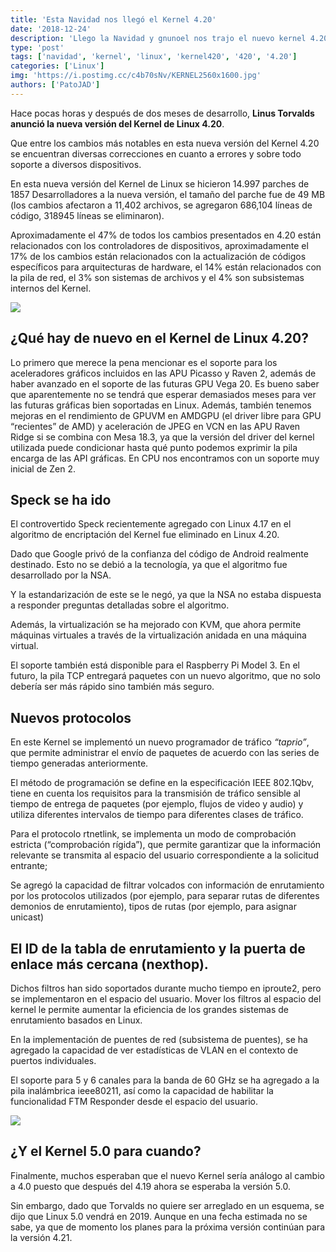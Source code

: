```yaml
---
title: 'Esta Navidad nos llegó el Kernel 4.20'
date: '2018-12-24'
description: 'Llego la Navidad y gnunoel nos trajo el nuevo kernel 4.20'
type: 'post'
tags: ['navidad', 'kernel', 'linux', 'kernel420', '420', '4.20']
categories: ['Linux']
img: 'https://i.postimg.cc/c4b70sNv/KERNEL2560x1600.jpg'
authors: ['PatoJAD']
---
```


Hace pocas horas y después de dos meses de desarrollo, **Linus Torvalds anunció la nueva versión del Kernel de Linux 4.20**.

Que entre los cambios más notables en esta nueva versión del Kernel 4.20 se encuentran diversas correcciones en cuanto a errores y sobre todo soporte a diversos dispositivos.

En esta nueva versión del Kernel de Linux se hicieron 14.997 parches de 1857 Desarrolladores a la nueva versión, el tamaño del parche fue de 49 MB (los cambios afectaron a 11,402 archivos, se agregaron 686,104 líneas de código, 318945 líneas se eliminaron).

Aproximadamente el 47% de todos los cambios presentados en 4.20 están relacionados con los controladores de dispositivos, aproximadamente el 17% de los cambios están relacionados con la actualización de códigos específicos para arquitecturas de hardware, el 14% están relacionados con la pila de red, el 3% son sistemas de archivos y el 4% son subsistemas internos del Kernel.

![](https://i.postimg.cc/zB7WMNjX/Linux-kernel-4-20-released.jpg)

## ¿Qué hay de nuevo en el Kernel de Linux 4.20?

Lo primero que merece la pena mencionar es el soporte para los aceleradores gráficos incluidos en las APU Picasso y Raven 2, además de haber avanzado en el soporte de las futuras GPU Vega 20. Es bueno saber que aparentemente no se tendrá que esperar demasiados meses para ver las futuras gráficas bien soportadas en Linux. Además, también tenemos mejoras en el rendimiento de GPUVM en AMDGPU (el driver libre para GPU “recientes” de AMD) y aceleración de JPEG en VCN en las APU Raven Ridge si se combina con Mesa 18.3, ya que la versión del driver del kernel utilizada puede condicionar hasta qué punto podemos exprimir la pila encarga de las API gráficas. En CPU nos encontramos con un soporte muy inicial de Zen 2.

## Speck se ha ido

El controvertido Speck recientemente agregado con Linux 4.17 en el algoritmo de encriptación del Kernel fue eliminado en Linux 4.20.

Dado que Google privó de la confianza del código de Android realmente destinado. Esto no se debió a la tecnología, ya que el algoritmo fue desarrollado por la NSA.

Y la estandarización de este se le negó, ya que la NSA no estaba dispuesta a responder preguntas detalladas sobre el algoritmo.

Además, la virtualización se ha mejorado con KVM, que ahora permite máquinas virtuales a través de la virtualización anidada en una máquina virtual.

El soporte también está disponible para el Raspberry Pi Model 3. En el futuro, la pila TCP entregará paquetes con un nuevo algoritmo, que no solo debería ser más rápido sino también más seguro.

## Nuevos protocolos

En este Kernel se implementó un nuevo programador de tráfico _“taprio”_, que permite administrar el envío de paquetes de acuerdo con las series de tiempo generadas anteriormente.

El método de programación se define en la especificación IEEE 802.1Qbv, tiene en cuenta los requisitos para la transmisión de tráfico sensible al tiempo de entrega de paquetes (por ejemplo, flujos de video y audio) y utiliza diferentes intervalos de tiempo para diferentes clases de tráfico.

Para el protocolo rtnetlink, se implementa un modo de comprobación estricta (“comprobación rígida”), que permite garantizar que la información relevante se transmita al espacio del usuario correspondiente a la solicitud entrante;

Se agregó la capacidad de filtrar volcados con información de enrutamiento por los protocolos utilizados (por ejemplo, para separar rutas de diferentes demonios de enrutamiento), tipos de rutas (por ejemplo, para asignar unicast)

## El ID de la tabla de enrutamiento y la puerta de enlace más cercana (nexthop).

Dichos filtros han sido soportados durante mucho tiempo en iproute2, pero se implementaron en el espacio del usuario. Mover los filtros al espacio del kernel le permite aumentar la eficiencia de los grandes sistemas de enrutamiento basados ​​en Linux.

En la implementación de puentes de red (subsistema de puentes), se ha agregado la capacidad de ver estadísticas de VLAN en el contexto de puertos individuales.

El soporte para 5 y 6 canales para la banda de 60 GHz se ha agregado a la pila inalámbrica ieee80211, así como la capacidad de habilitar la funcionalidad FTM Responder desde el espacio del usuario.

![](https://i.postimg.cc/WbCZxXMr/Linux-Kernel-5-featured.jpg)

## ¿Y el Kernel 5.0 para cuando?

Finalmente, muchos esperaban que el nuevo Kernel sería análogo al cambio a 4.0 puesto que después del 4.19 ahora se esperaba la versión 5.0.

Sin embargo, dado que Torvalds no quiere ser arreglado en un esquema, se dijo que Linux 5.0 vendrá en 2019. Aunque en una fecha estimada no se sabe, ya que de momento los planes para la próxima versión continúan para la versión 4.21.

